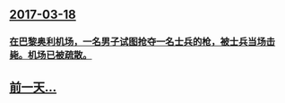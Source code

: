 ## [2017-03-18](/zh/news/2017/03/18/index.md)

### [在巴黎奥利机场，一名男子试图抢夺一名士兵的枪，被士兵当场击毙。机场已被疏散。 ](/zh/news/2017/03/18/在巴黎奥利机场-一名男子试图抢夺一名士兵的枪-被士兵当场击毙-机场已被疏散.md)
## [前一天...](/zh/news/2017/03/17/index.md)

